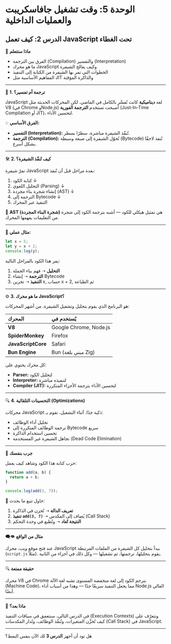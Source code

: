 # الوحدة 5: وقت تشغيل جافاسكريبت والعمليات الداخلية

## الدرس 2: كيف تعمل JavaScript تحت الغطاء

🧠 **ماذا ستتعلم**
* الفرق بين الترجمة (Compilation) والتفسير (Interpretation)
* ما هو محرك JavaScript وكيف يعالج الشيفرة
* الخطوات التي تمر بها الشيفرة من الكتابة إلى التنفيذ
* المفاهيم الأساسية مثل JIT والذاكرة المؤقتة

---

🧾 **1. ترجمة أم تفسير؟**

JavaScript لغة **ديناميكية** كانت تُفسَّر بالكامل في الماضي.
لكن المحركات الحديثة مثل V8 (في Chrome وNode.js) أصبحت تستخدم **الترجمة الفورية** (Just-In-Time Compilation أو JIT)، لتحسين الأداء.

💡 **الفرق الأساسي:**

- **التفسير (Interpretation):** تُنفّذ الشيفرة مباشرة، سطرًا بسطر.
- **الترجمة (Compilation):** تُحوّل الشيفرة إلى صيغة وسيطة (Bytecode) تُنفذ لاحقًا بشكل أسرع.

---

🛠️ **2. كيف تُنفّذ الشيفرة؟**

تمرّ شيفرة JavaScript بعدة مراحل قبل أن تُنفذ:

1.  كتابة الكود
    ↓
2.  التحليل اللغوي (Parsing)
    ↓
3.  إنشاء شجرة بناء مجردة (AST)
    ↓
4.  الترجمة إلى Bytecode
    ↓
5.  التنفيذ عبر المحرك

📌 **AST (شجرة البناء المجردة)** هي تمثيل هيكلي للكود — أشبه بترجمة الكود إلى شجرة من التعليمات يفهمها المحرك.

---

🧠 **مثال عملي:**

```javascript
let x = 5;
let y = x + 2;
console.log(y);
```

يمر هذا الكود بالمراحل التالية:
1.  **التحليل** ➝ فهم بناء الجملة
2.  **الترجمة** ➝ إنشاء Bytecode
3.  **التنفيذ** ➝ تخزين x, حساب x + 2, ثم الطباعة

---

⚙️ **3. ما هو محرك JavaScript؟**

هو البرنامج الذي يقوم بتحليل وتشغيل الشيفرة. من أشهر المحركات:

| المحرك | يُستخدم في |
| :--- | :--- |
| **V8** | Google Chrome, Node.js |
| **SpiderMonkey** | Firefox |
| **JavaScriptCore** | Safari |
| **Bun Engine** | Bun (مبني بلغة Zig) |

كل محرك يحتوي على:
* **Parser:** لتحليل الكود
* **Interpreter:** لتنفيذه مباشرة
* **Compiler (JIT):** لتحسين الأداء بترجمة الأجزاء المتكررة

---

🔍 **4. التحسينات التلقائية (Optimizations)**

محركات JavaScript ذكية جدًا. أثناء التشغيل، تقوم بـ:
* تحليل أداء الوظائف
* ترجمة الوظائف المتكررة إلى Bytecode سريع
* تحسين استخدام الذاكرة
* تجاهل الشيفرة غير المستخدمة (Dead Code Elimination)

---

🧪 **جرب بنفسك**

جرب كتابة هذا الكود وشاهد كيف يعمل:

```javascript
function add(a, b) {
  return a + b;
}

console.log(add(3, 7));
```

🔎 حاول تتبع ما يحدث:
1.  **تعريف الدالة** ➝ تُخزن في الذاكرة
2.  **تنفيذ `add(3, 7)`** ➝ يُضاف إلى المكدس (Call Stack)
3.  **النتيجة تُعاد** ➝ وتُطبع في وحدة التحكم

---

👁️‍🗨️ **مثال من الواقع**

عند فتح موقع ويب، محرك JavaScript يبدأ بتحليل كل الشيفرة من الملفات المرتبطة (`script.js` مثلاً).
يقوم بتحليلها، ترجمتها، ثم تشغيلها — وكل ذلك في أجزاء من الثانية.

---

🔍 **حقيقة ممتعة**

محرك V8 في Chrome يترجم الكود إلى لغة منخفضة المستوى تشبه لغة الآلة (Machine Code)،
مما يجعل التنفيذ سريعًا جدًا — وهذا من أسباب أداء Node.js العالي أيضًا.

---

🚀 **ماذا بعد؟**

في الدرس التالي، سنتعمق في سياقات التنفيذ (Execution Contexts) ونتعرّف على كيف تُخزَّن المتغيرات، وتُنفّذ الوظائف، وتُدار المكدسات (Call Stack) في JavaScript.

---

هل تود أن أجهز **الدرس 3** لك الآن بنفس النمط؟